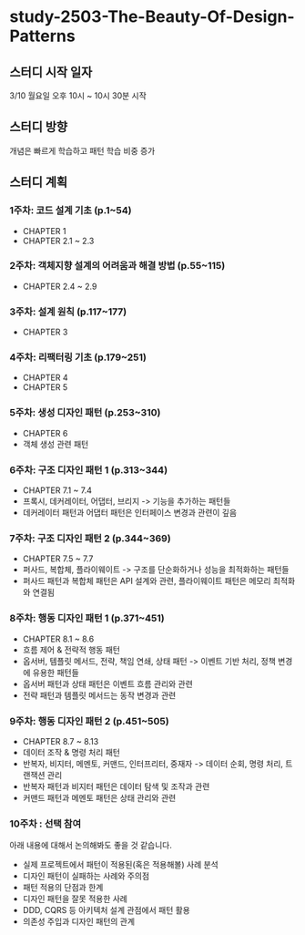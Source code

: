 # study-2503-The-Beauty-Of-Design-Patterns

## 스터디 시작 일자
3/10 월요일 오후 10시 ~ 10시 30분 시작
<br/>


## 스터디 방향
개념은 빠르게 학습하고 패턴 학습 비중 증가
<br/>


## 스터디 계획
### 1주차: 코드 설계 기초 (p.1~54)
- CHAPTER 1
- CHAPTER 2.1 ~ 2.3

### 2주차: 객체지향 설계의 어려움과 해결 방법 (p.55~115)
- CHAPTER 2.4 ~ 2.9

### 3주차: 설계 원칙 (p.117~177)
- CHAPTER 3

### 4주차: 리팩터링 기초 (p.179~251)
- CHAPTER 4
- CHAPTER 5

### 5주차: 생성 디자인 패턴 (p.253~310)
- CHAPTER 6
- 객체 생성 관련 패턴

### 6주차: 구조 디자인 패턴 1 (p.313~344)
- CHAPTER 7.1 ~ 7.4
- 프록시, 데커레이터, 어댑터, 브리지 -> 기능을 추가하는 패턴들
- 데커레이터 패턴과 어댑터 패턴은 인터페이스 변경과 관련이 깊음 

### 7주차: 구조 디자인 패턴 2 (p.344~369)
- CHAPTER 7.5 ~ 7.7
- 퍼사드, 복합체, 플라이웨이트 -> 구조를 단순화하거나 성능을 최적화하는 패턴들
- 퍼사드 패턴과 복합체 패턴은 API 설계와 관련, 플라이웨이트 패턴은 메모리 최적화와 연결됨

### 8주차: 행동 디자인 패턴 1 (p.371~451)
- CHAPTER 8.1 ~ 8.6
- 흐름 제어 & 전략적 행동 패턴
- 옵서버, 템플릿 메서드, 전략, 책임 연쇄, 상태 패턴 -> 이벤트 기반 처리, 정책 변경에 유용한 패턴들
- 옵서버 패턴과 상태 패턴은 이벤트 흐름 관리와 관련
- 전략 패턴과 템플릿 메서드는 동작 변경과 관련

### 9주차: 행동 디자인 패턴 2 (p.451~505)
- CHAPTER 8.7 ~ 8.13
- 데이터 조작 & 명령 처리 패턴
- 반복자, 비지터, 메멘토, 커맨드, 인터프리터, 중재자 -> 데이터 순회, 명령 처리, 트랜잭션 관리
- 반복자 패턴과 비지터 패턴은 데이터 탐색 및 조작과 관련
- 커맨드 패턴과 메멘토 패턴은 상태 관리와 관련

### 10주차 : 선택 참여
아래 내용에 대해서 논의해봐도 좋을 것 같습니다.
- 실제 프로젝트에서 패턴이 적용된(혹은 적용해볼) 사례 분석
- 디자인 패턴이 실패하는 사례와 주의점
- 패턴 적용의 단점과 한계
- 디자인 패턴을 잘못 적용한 사례
- DDD, CQRS 등 아키텍처 설계 관점에서 패턴 활용
- 의존성 주입과 디자인 패턴의 관계
